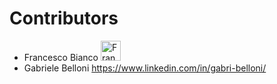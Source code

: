 # Contributors

- Francesco Bianco [<img alt="Francesco Bianco - LinkedIn" src="https://simpleicons.org/icons/linkedin.svg" width="32">](https://www.linkedin.com/in/bianco1981/)
- Gabriele Belloni <https://www.linkedin.com/in/gabri-belloni/>
